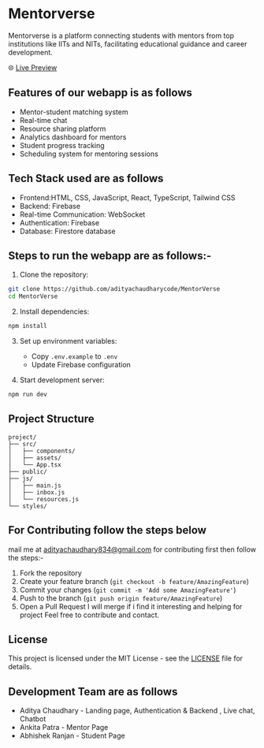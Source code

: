 # Mentorverse

Mentorverse is a platform connecting students with mentors from top institutions like IITs and NITs, facilitating educational guidance and career development.

🌐 [Live Preview](https://adityachaudharycode.github.io/MentorVerse/)

## Features of our webapp is as follows 

- Mentor-student matching system
- Real-time chat
- Resource sharing platform
- Analytics dashboard for mentors
- Student progress tracking
- Scheduling system for mentoring sessions


## Tech Stack used are as follows 

- Frontend:HTML, CSS, JavaScript, React, TypeScript, Tailwind CSS
- Backend: Firebase
- Real-time Communication: WebSocket
- Authentication: Firebase 
- Database: Firestore database 

## Steps to run the webapp are as follows:- 

1. Clone the repository:
```bash
git clone https://github.com/adityachaudharycode/MentorVerse
cd MentorVerse
```

2. Install dependencies:
```bash
npm install
```

3. Set up environment variables:
   - Copy `.env.example` to `.env`
   - Update Firebase configuration

4. Start development server:
```bash
npm run dev
```

## Project Structure

```
project/
├── src/
│   ├── components/
│   ├── assets/
│   └── App.tsx
├── public/
├── js/
│   ├── main.js
│   ├── inbox.js
│   └── resources.js
└── styles/
```

## For Contributing follow the steps below

mail me at adityachaudhary834@gmail.com for contributing first then follow the steps:-
1. Fork the repository
2. Create your feature branch (`git checkout -b feature/AmazingFeature`)
3. Commit your changes (`git commit -m 'Add some AmazingFeature'`)
4. Push to the branch (`git push origin feature/AmazingFeature`)
5. Open a Pull Request
I will merge if i find it interesting and helping for project 
Feel free to contribute and contact.

## License

This project is licensed under the MIT License - see the [LICENSE](LICENSE) file for details.

## Development Team are as follows

- Aditya Chaudhary - Landing page, Authentication & Backend , Live chat, Chatbot
- Ankita Patra - Mentor Page
- Abhishek Ranjan - Student Page
  
